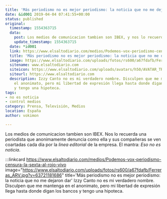 ```yaml
---
title: 'Más periodismo no es mejor periodismo: la noticia que no me dejaron dar'
date: &id001 2019-04-04 07:41:55+00:00
status: published
original:
  timestamp: 1554363715
  data:
    post: Los medios de comunicacion tambien son IBEX, y nos lo recuerdan.
    update_timestamp: 1554363715
  date: *id001
  link: https://www.elsaltodiario.com/medios/Podemos-vox-periodismo-censura-la-sexta-al-rojo-vivo
  title: 'Más periodismo no es mejor periodismo: la noticia que no me dejaron dar'
  image: https://www.elsaltodiario.com/uploads/fotos/rs600/a67fdafb/Ferreras_ARV.jpg?v=63721181686
  sitename: www.elsaltodiario.com
  siteicon: https://www.elsaltodiario.com/uploads/avatars/h50/AVATAR_TRANSPARENTE.jpg?v=63760661653
  siteurl: https://www.elsaltodiario.com
  description: Izzy Canto no es mi verdadero nombre. Disculpen que me mantenga en
    el anonimato, pero mi libertad de expresión llega hasta donde digan los bancos
    y tengo una hipoteca.
tags:
- no es noticia
- control medios
category: Prensa, Televisión, Medios
location: España
author: vokimon

---
```

Los medios de comunicacion tambien son IBEX.
Nos lo recuerda una periodista que anonimamente denuncia como ella y sus compañeras
se ven coartadas cada día por la _linea editorial_ de la empresa.
El mantra: _Eso no es noticia_.

:::linkcard https://www.elsaltodiario.com/medios/Podemos-vox-periodismo-censura-la-sexta-al-rojo-vivo image="https://www.elsaltodiario.com/uploads/fotos/rs600/a67fdafb/Ferreras_ARV.jpg?v=63721181686" title='Más periodismo no es mejor periodismo: la noticia que no me dejaron dar'
    Izzy Canto no es mi verdadero nombre. Disculpen que me mantenga en el anonimato, pero mi libertad de expresión llega hasta donde digan los bancos y tengo una hipoteca.


